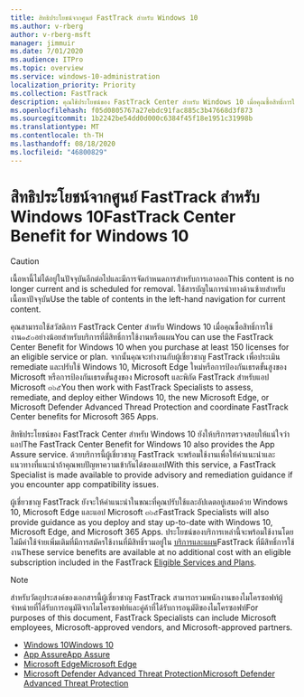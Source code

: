 ```yaml
---
title: สิทธิประโยชน์จากศูนย์ FastTrack สำหรับ Windows 10
ms.author: v-rberg
author: v-rberg-msft
manager: jimmuir
ms.date: 7/01/2020
ms.audience: ITPro
ms.topic: overview
ms.service: windows-10-administration
localization_priority: Priority
ms.collection: FastTrack
description: คุณใช้ประโยชน์ของ FastTrack Center สำหรับ Windows 10 เมื่อคุณซื้อสิทธิ์การใช้งาน๑๕๐อย่าง  *น้อย*  สำหรับบริการที่มีสิทธิ์การใช้งานหรือแผน
ms.openlocfilehash: f05d0805767a27ebdc91fac885c3b47668d3f873
ms.sourcegitcommit: 1b2242be54dd0d000c6384f45f18e1951c31998b
ms.translationtype: MT
ms.contentlocale: th-TH
ms.lasthandoff: 08/18/2020
ms.locfileid: "46800829"
---
```

# <a name="fasttrack-center-benefit-for-windows-10"></a><span data-ttu-id="5e47a-103">สิทธิประโยชน์จากศูนย์ FastTrack สำหรับ Windows 10</span><span class="sxs-lookup"><span data-stu-id="5e47a-103">FastTrack Center Benefit for Windows 10</span></span>

> [!CAUTION]
> <span data-ttu-id="5e47a-104">เนื้อหานี้ไม่ได้อยู่ในปัจจุบันอีกต่อไปและมีการจัดกำหนดการสำหรับการเอาออก</span><span class="sxs-lookup"><span data-stu-id="5e47a-104">This content is no longer current and is scheduled for removal.</span></span> <span data-ttu-id="5e47a-105">ใช้สารบัญในการนำทางด้านซ้ายสำหรับเนื้อหาปัจจุบัน</span><span class="sxs-lookup"><span data-stu-id="5e47a-105">Use the table of contents in the left-hand navigation for current content.</span></span>

<span data-ttu-id="5e47a-106">คุณสามารถใช้สวัสดิการ FastTrack Center สำหรับ Windows 10 เมื่อคุณซื้อสิทธิ์การใช้งาน๑๕๐อย่างน้อยสำหรับบริการที่มีสิทธิ์การใช้งานหรือแผน</span><span class="sxs-lookup"><span data-stu-id="5e47a-106">You can use the FastTrack Center Benefit for Windows 10 when you purchase at least 150 licenses for an eligible service or plan.</span></span> <span data-ttu-id="5e47a-107">จากนั้นคุณจะทำงานกับผู้เชี่ยวชาญ FastTrack เพื่อประเมิน remediate และปรับใช้ Windows 10, Microsoft Edge ใหม่หรือการป้องกันเธรดขั้นสูงของ Microsoft หรือการป้องกันเธรดขั้นสูงของ Microsoft และพิกัด FastTrack สำหรับแอป Microsoft ๓๖๕</span><span class="sxs-lookup"><span data-stu-id="5e47a-107">You then work with FastTrack Specialists to assess, remediate, and deploy either Windows 10, the new Microsoft Edge, or Microsoft Defender Advanced Thread Protection and coordinate FastTrack Center benefits for Microsoft 365 Apps.</span></span> 

<span data-ttu-id="5e47a-108">สิทธิประโยชน์ของ FastTrack Center สำหรับ Windows 10 ยังให้บริการตรวจสอบให้แน่ใจว่าแอป</span><span class="sxs-lookup"><span data-stu-id="5e47a-108">The FastTrack Center Benefit for Windows 10 also provides the App Assure service.</span></span> <span data-ttu-id="5e47a-109">ด้วยบริการนี้ผู้เชี่ยวชาญ FastTrack จะพร้อมใช้งานเพื่อให้คำแนะนำและแนวทางที่แนะนำถ้าคุณพบปัญหาความเข้ากันได้ของแอป</span><span class="sxs-lookup"><span data-stu-id="5e47a-109">With this service, a FastTrack Specialist is made available to provide advisory and remediation guidance if you encounter app compatibility issues.</span></span> 

<span data-ttu-id="5e47a-110">ผู้เชี่ยวชาญ FastTrack ยังจะให้คำแนะนำในขณะที่คุณปรับใช้และอัปเดตอยู่เสมอด้วย Windows 10, Microsoft Edge และแอป Microsoft ๓๖๕</span><span class="sxs-lookup"><span data-stu-id="5e47a-110">FastTrack Specialists will also provide guidance as you deploy and stay up-to-date with Windows 10, Microsoft Edge, and Microsoft 365 Apps.</span></span> <span data-ttu-id="5e47a-111">ประโยชน์ของบริการเหล่านี้จะพร้อมใช้งานโดยไม่มีค่าใช้จ่ายเพิ่มเติมที่มีการสมัครใช้งานที่มีสิทธิ์รวมอยู่ใน [บริการและแผน](M365-eligible-services-and-plans.md)FastTrack ที่มีสิทธิ์การใช้งาน</span><span class="sxs-lookup"><span data-stu-id="5e47a-111">These service benefits are available at no additional cost with an eligible subscription included in the FastTrack [Eligible Services and Plans](M365-eligible-services-and-plans.md).</span></span>
  
> [!NOTE]
> <span data-ttu-id="5e47a-112">สำหรับวัตถุประสงค์ของเอกสารนี้ผู้เชี่ยวชาญ FastTrack สามารถรวมพนักงานของไมโครซอฟท์ผู้จำหน่ายที่ได้รับการอนุมัติจากไมโครซอฟท์และคู่ค้าที่ได้รับการอนุมัติของไมโครซอฟท์</span><span class="sxs-lookup"><span data-stu-id="5e47a-112">For purposes of this document, FastTrack Specialists can include Microsoft employees, Microsoft-approved vendors, and Microsoft-approved partners.</span></span> 
    
- [<span data-ttu-id="5e47a-113">Windows 10</span><span class="sxs-lookup"><span data-stu-id="5e47a-113">Windows 10</span></span>](Win-10-windows-10.md)
- [<span data-ttu-id="5e47a-114">App Assure</span><span class="sxs-lookup"><span data-stu-id="5e47a-114">App Assure</span></span>](Win-10-app-assure.md)
- [<span data-ttu-id="5e47a-115">Microsoft Edge</span><span class="sxs-lookup"><span data-stu-id="5e47a-115">Microsoft Edge</span></span>](Win-10-microsoft-edge.md)
- [<span data-ttu-id="5e47a-116">Microsoft Defender Advanced Threat Protection</span><span class="sxs-lookup"><span data-stu-id="5e47a-116">Microsoft Defender Advanced Threat Protection</span></span>](Win-10-microsoft-defender-atp.md)


